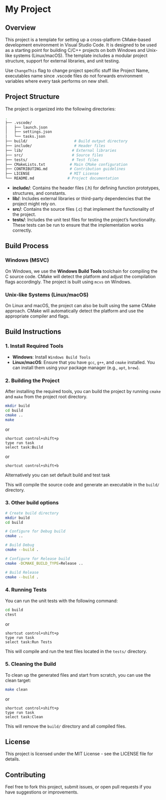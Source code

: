 # My Project

## Overview
This project is a template for setting up a cross-platform CMake-based development environment in Visual Studio Code. It is designed to be used as a starting point for building C/C++ projects on both Windows and Unix-like systems (Linux/macOS). The template includes a modular project structure, support for external libraries, and unit testing.

Use ```ChangeThis``` flag to change project specific stuff like Project Name, executables name since .vscode files do not forwards environment variables where every task performs on new shell. 

## Project Structure

The project is organized into the following directories:

```bash
.
├── .vscode/
│   ├── launch.json
│   ├── settings.json
│   └── tasks.json
├── build/                     # Build output directory
├── include/                   # Header files
├── lib/                      # External libraries
├── src/                      # Source files
├── tests/                    # Test files
├── CMakeLists.txt           # Main CMake configuration
├── CONTRIBUTING.md          # Contribution guidelines
├── LICENSE                  # MIT License
└── README.md               # Project documentation

```

- **include/**: Contains the header files (.h) for defining function prototypes, structures, and constants.
- **lib/**: Includes external libraries or third-party dependencies that the project might rely on.
- **src/**: Contains the source files (.c) that implement the functionality of the project.
- **tests/**: Includes the unit test files for testing the project’s functionality. These tests can be run to ensure that the implementation works correctly.

## Build Process

### Windows (MSVC)

On Windows, we use the **Windows Build Tools** toolchain for compiling the C source code. CMake will detect the platform and adjust the compilation flags accordingly. The project is built using `mcvs` on Windows.

### Unix-like Systems (Linux/macOS)

On Linux and macOS, the project can also be built using the same CMake approach. CMake will automatically detect the platform and use the appropriate compiler and flags.

## Build Instructions

### 1. Install Required Tools

- **Windows**: Install `Windows Build Tools`
- **Linux/macOS**: Ensure that you have `gcc`, `g++`, and `cmake` installed. You can install them using your package manager (e.g., `apt`, `brew`).

### 2. Building the Project

After installing the required tools, you can build the project by running `cmake` and `make` from the project root directory.

```bash
mkdir build
cd build
cmake ..
make
```
or
```
shortcut control+shift+p
type run task
select task:Build
```

or

```
shortcut control+shift+b
```

Alternatively you can set default build and test task

This will compile the source code and generate an executable in the `build/` directory.

### 3. Other build options

```bash
# Create build directory
mkdir build
cd build

# Configure for Debug build
cmake ..

# Build Debug
cmake --build .

# Configure for Release build
cmake -DCMAKE_BUILD_TYPE=Release ..

# Build Release
cmake --build .
```

### 4. Running Tests

You can run the unit tests with the following command:

```bash
cd build
ctest
```

or 

```
shortcut control+shift+p
type run task
select task:Run Tests
```

This will compile and run the test files located in the `tests/` directory.

### 5. Cleaning the Build

To clean up the generated files and start from scratch, you can use the clean target:

```bash
make clean
```

or

```
shortcut control+shift+p
type run task
select task:Clean
```

This will remove the `build/` directory and all compiled files.

## License

This project is licensed under the MIT License - see the LICENSE file for details.


## Contributing

Feel free to fork this project, submit issues, or open pull requests if you have suggestions or improvements.